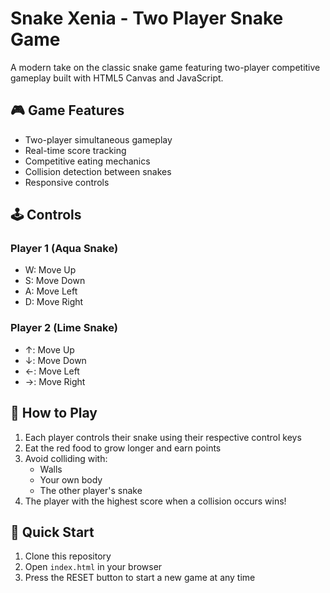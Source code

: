 # Snake Xenia - Two Player Snake Game

A modern take on the classic snake game featuring two-player competitive gameplay built with HTML5 Canvas and JavaScript.

## 🎮 Game Features

- Two-player simultaneous gameplay
- Real-time score tracking
- Competitive eating mechanics
- Collision detection between snakes
- Responsive controls

## 🕹️ Controls

### Player 1 (Aqua Snake)

- W: Move Up
- S: Move Down
- A: Move Left
- D: Move Right

### Player 2 (Lime Snake)

- ↑: Move Up
- ↓: Move Down
- ←: Move Left
- →: Move Right

## 🎯 How to Play

1. Each player controls their snake using their respective control keys
2. Eat the red food to grow longer and earn points
3. Avoid colliding with:
   - Walls
   - Your own body
   - The other player's snake
4. The player with the highest score when a collision occurs wins!

## 🚀 Quick Start

1. Clone this repository
2. Open `index.html` in your browser
3. Press the RESET button to start a new game at any time

